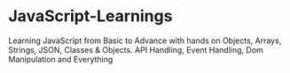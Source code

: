 # JavaScript-Learnings
Learning JavaScript from Basic to Advance with hands on Objects, Arrays, Strings, JSON, Classes &amp; Objects. API Handling, Event Handling, Dom Manipulation and Everything
